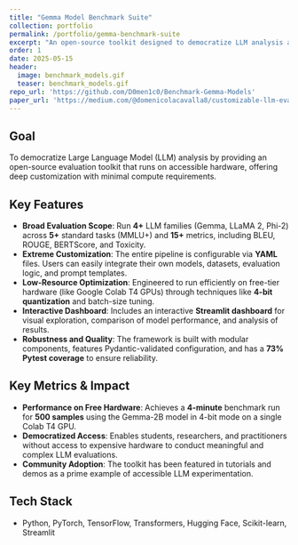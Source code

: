 ```yaml
---
title: "Gemma Model Benchmark Suite"
collection: portfolio
permalink: /portfolio/gemma-benchmark-suite
excerpt: "An open-source toolkit designed to democratize LLM analysis and benchmarking with deep customization and minimal compute requirements."
order: 1
date: 2025-05-15
header:
  image: benchmark_models.gif
  teaser: benchmark_models.gif
repo_url: 'https://github.com/D0men1c0/Benchmark-Gemma-Models'
paper_url: 'https://medium.com/@domenicolacavalla8/customizable-llm-evaluation-benchmarking-gemma-and-beyond-with-benchmark-gemma-models-9dc6a5266be8'
---
```


## Goal
To democratize Large Language Model (LLM) analysis by providing an open-source evaluation toolkit that runs on accessible hardware, offering deep customization with minimal compute requirements.

## Key Features
- **Broad Evaluation Scope**: Run **4+** LLM families (Gemma, LLaMA 2, Phi-2) across **5+** standard tasks (MMLU+) and **15+** metrics, including BLEU, ROUGE, BERTScore, and Toxicity.
- **Extreme Customization**: The entire pipeline is configurable via **YAML** files. Users can easily integrate their own models, datasets, evaluation logic, and prompt templates.
- **Low-Resource Optimization**: Engineered to run efficiently on free-tier hardware (like Google Colab T4 GPUs) through techniques like **4-bit quantization** and batch-size tuning.
- **Interactive Dashboard**: Includes an interactive **Streamlit dashboard** for visual exploration, comparison of model performance, and analysis of results.
- **Robustness and Quality**: The framework is built with modular components, features Pydantic-validated configuration, and has a **73% Pytest coverage** to ensure reliability.

## Key Metrics & Impact
- **Performance on Free Hardware**: Achieves a **4-minute** benchmark run for **500 samples** using the Gemma-2B model in 4-bit mode on a single Colab T4 GPU.
- **Democratized Access**: Enables students, researchers, and practitioners without access to expensive hardware to conduct meaningful and complex LLM evaluations.
- **Community Adoption**: The toolkit has been featured in tutorials and demos as a prime example of accessible LLM experimentation.

## Tech Stack
- Python, PyTorch, TensorFlow, Transformers, Hugging Face, Scikit-learn, Streamlit